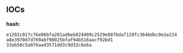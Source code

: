 
## IOCs

__hash__:

```text
e1202c017c76e06bfa201ad6eb824409c2529e887bdaf128fc364bdbc9e1e214
a8e3970d7d769abf98025bfaf94b516aacf92bd1
33ab50c5a076aad3571dd3c9d32c6e6a
```